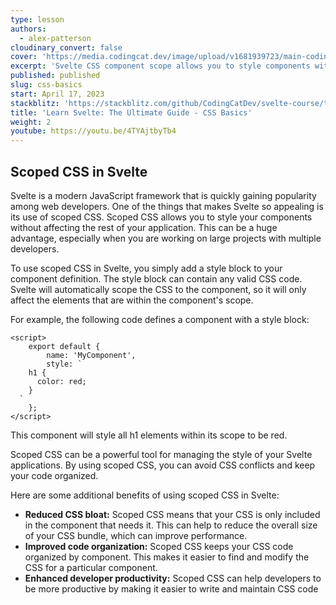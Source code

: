```yaml
---
type: lesson
authors:
  - alex-patterson
cloudinary_convert: false
cover: 'https://media.codingcat.dev/image/upload/v1681939723/main-codingcatdev-photo/courses/svelte/css-basics.png'
excerpt: 'Svelte CSS component scope allows you to style components without affecting the rest of the page.'
published: published
slug: css-basics
start: April 17, 2023
stackblitz: 'https://stackblitz.com/github/CodingCatDev/svelte-course/tree/07-component-events-forwarding?embed=1&file=apps/svelte-site/src/routes/%2Bpage.svelte'
title: 'Learn Svelte: The Ultimate Guide - CSS Basics'
weight: 2
youtube: https://youtu.be/4TYAjtbyTb4
---
```


## Scoped CSS in Svelte

Svelte is a modern JavaScript framework that is quickly gaining popularity among web developers. One of the things that makes Svelte so appealing is its use of scoped CSS. Scoped CSS allows you to style your components without affecting the rest of your application. This can be a huge advantage, especially when you are working on large projects with multiple developers.

To use scoped CSS in Svelte, you simply add a style block to your component definition. The style block can contain any valid CSS code. Svelte will automatically scope the CSS to the component, so it will only affect the elements that are within the component's scope.

For example, the following code defines a component with a style block:

```svelte
<script>
	export default {
		name: 'MyComponent',
		style: `
    h1 {
      color: red;
    }
  `
	};
</script>
```

This component will style all h1 elements within its scope to be red.

Scoped CSS can be a powerful tool for managing the style of your Svelte applications. By using scoped CSS, you can avoid CSS conflicts and keep your code organized.

Here are some additional benefits of using scoped CSS in Svelte:

- **Reduced CSS bloat:** Scoped CSS means that your CSS is only included in the component that needs it. This can help to reduce the overall size of your CSS bundle, which can improve performance.
- **Improved code organization:** Scoped CSS keeps your CSS code organized by component. This makes it easier to find and modify the CSS for a particular component.
- **Enhanced developer productivity:** Scoped CSS can help developers to be more productive by making it easier to write and maintain CSS code
